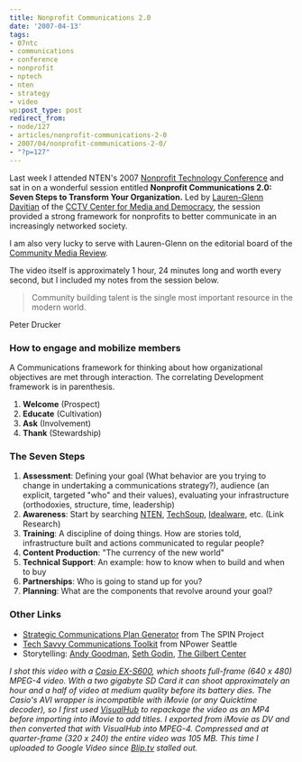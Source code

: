 ```yaml
---
title: Nonprofit Communications 2.0
date: '2007-04-13'
tags:
- 07ntc
- communications
- conference
- nonprofit
- nptech
- nten
- strategy
- video
wp:post_type: post
redirect_from:
- node/127
- articles/nonprofit-communications-2-0
- 2007/04/nonprofit-communications-2-0/
- "?p=127"
---
```


Last week I attended NTEN's 2007 [Nonprofit Technology Conference](http://nten.org/ntc) and sat in on a wonderful session entitled **Nonprofit Communications 2.0: Seven Steps to Transform Your Organization.** Led by [Lauren-Glenn Davitian](http://www.cctv.org/index.php?SiteAlias=cctv&PageAlias=CCTV_Staff#LG) of the [CCTV Center for Media and Democracy](http://www.cctv.org/), the session provided a strong framework for nonprofits to better communicate in an increasingly networked society.

I am also very lucky to serve with Lauren-Glenn on the editorial board of the [Community Media Review](http://communitymediareview.org/).

The video itself is approximately 1 hour, 24 minutes long and worth every second, but I included my notes from the session below.

>

> Community building talent is the single most important resource in the modern world.

Peter Drucker

### How to engage and mobilize members

A Communications framework for thinking about how organizational objectives are met through interaction. The correlating Development framework is in parenthesis.

1. **Welcome** (Prospect)
2. **Educate** (Cultivation)
3. **Ask** (Involvement)
4. **Thank** (Stewardship)

### The Seven Steps

1. **Assessment**: Defining your goal (What behavior are you trying to change in undertaking a communications strategy?), audience (an explicit, targeted "who" and their values), evaluating your infrastructure (orthodoxies, structure, time, leadership)
2. **Awareness**: Start by searching [NTEN](http://nten.org), [TechSoup](http://techsoup.org), [Idealware](http://www.idealware.org/), etc. (Link Research)
3. **Training**: A discipline of doing things. How are stories told, infrastructure built and actions communicated to regular people?
4. **Content Production**: "The currency of the new world"
5. **Technical Support**: An example: how to know when to build and when to buy
6. **Partnerships**: Who is going to stand up for you?
7. **Planning**: What are the components that revolve around your goal?

### Other Links

- [Strategic Communications Plan Generator](https://secure.spinproject.org/modinput4.php?modin=56) from The SPIN Project
- [Tech Savvy Communications Toolkit](http://www.npowerseattle.org/education/resources/communications.htm) from NPower Seattle
- Storytelling: [Andy Goodman](http://www.agoodmanonline.com/), [Seth Godin](http://sethgodin.typepad.com/), [The Gilbert Center](http://www.gilbert.org/)

_I shot this video with a [Casio EX-S600](http://www.amazon.com/Casio-Exilim-EX-S600-Digital-Optical/dp/B000E158D4), which shoots full-frame (640 x 480) MPEG-4 video. With a two gigabyte SD Card it can shoot approximately an hour and a half of video at medium quality before its battery dies. The Casio's AVI wrapper is incompatible with iMovie (or any Quicktime decoder), so I first used [VisualHub](http://www.techspansion.com/visualhub/) to repackage the video as an MP4 before importing into iMovie to add titles. I exported from iMovie as DV and then converted that with VisualHub into MPEG-4. Compressed and at quarter-frame (320 x 240) the entire video was 105 MB. This time I uploaded to Google Video since [Blip.tv](http://blip.tv) stalled out._
